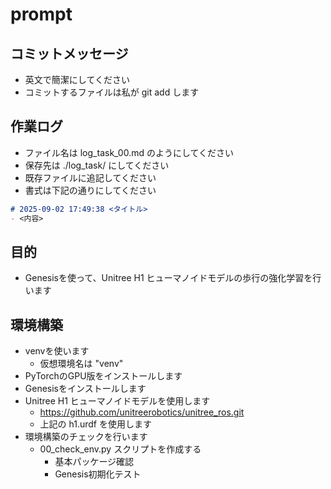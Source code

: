 # prompt

## コミットメッセージ
- 英文で簡潔にしてください
- コミットするファイルは私が git add します

## 作業ログ
- ファイル名は log_task_00.md のようにしてください
- 保存先は ./log_task/ にしてください
- 既存ファイルに追記してください
- 書式は下記の通りにしてください

```markdown
# 2025-09-02 17:49:38 <タイトル>
- <内容>
```

## 目的
- Genesisを使って、Unitree H1 ヒューマノイドモデルの歩行の強化学習を行います

## 環境構築
- venvを使います
  - 仮想環境名は "venv"
- PyTorchのGPU版をインストールします
- Genesisをインストールします
- Unitree H1 ヒューマノイドモデルを使用します
  - https://github.com/unitreerobotics/unitree_ros.git
  - 上記の h1.urdf を使用します
- 環境構築のチェックを行います
  - 00_check_env.py スクリプトを作成する
    - 基本パッケージ確認
    - Genesis初期化テスト
